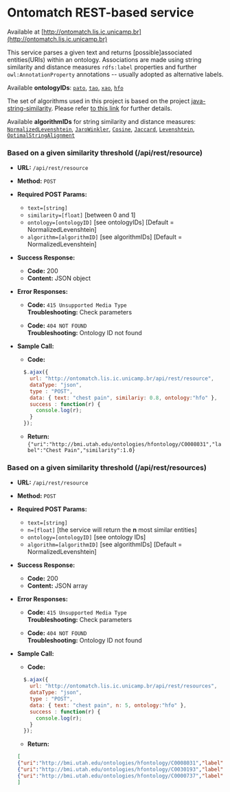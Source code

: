 # Ontomatch REST-based service

Available at [http://ontomatch.lis.ic.unicamp.br](http://ontomatch.lis.ic.unicamp.br)

This service parses a given text and returns [possible]associated entities(URIs) within an ontology. Associations are made using string similarity and distance measures `rdfs:label` properties and further `owl:AnnotationProperty` annotations -- usually adopted as alternative labels.

Available **ontologyIDs**: 
[`pato`](https://bioportal.bioontology.org/ontologies/PATO),
[`tao`](https://bioportal.bioontology.org/ontologies/TAO),
[`xao`](https://bioportal.bioontology.org/ontologies/XAO),
[`hfo`](https://bioportal.bioontology.org/ontologies/HFO)


The set of algorithms used in this project is based on the project [java-string-similarity](https://github.com/tdebatty/java-string-similarity). Please refer [to this link](https://github.com/tdebatty/java-string-similarity#overview) for further details.

Available **algorithmIDs** for string similarity and distance measures: 
[`NormalizedLevenshtein`](https://github.com/tdebatty/java-string-similarity#normalized-levenshtein),
[`JaroWinkler`](https://github.com/tdebatty/java-string-similarity#jaro-winkler),
[`Cosine`](https://github.com/tdebatty/java-string-similarity#cosine-similarity),
[`Jaccard`](https://github.com/tdebatty/java-string-similarity#jaccard-index),
[`Levenshtein`](https://github.com/tdebatty/java-string-similarity#levenshtein),
[`OptimalStringAlignment`](https://github.com/tdebatty/java-string-similarity#optimal-string-alignment)

### Based on a given similarity threshold (/api/rest/resource)


* **URL:**    `/api/rest/resource`

* **Method:**  `POST`
  
*  **Required POST Params:**

   * `text=[string]`
   * `similarity=[float]` [between 0 and 1]
   * `ontology=[ontologyID]` [see ontologyIDs] [Default = NormalizedLevenshtein]
   * `algorithm=[algorithmID]` [see algorithmIDs] [Default = NormalizedLevenshtein]
     

* **Success Response:**

  * **Code:** 200 <br />
  * **Content:** JSON object <br />

* **Error Responses:**

  * **Code:** `415 Unsupported Media Type` <br />
    **Troubleshooting:** Check parameters


  * **Code:**  `404 NOT FOUND`  <br />
    **Troubleshooting:**  Ontology ID not found

* **Sample Call:**
  
    * **Code:** 
  ```javascript
    $.ajax({
      url: "http://ontomatch.lis.ic.unicamp.br/api/rest/resource",
      dataType: "json",
      type : "POST",
      data: { text: "chest pain", similariy: 0.8, ontology:"hfo" },
      success : function(r) {
        console.log(r);
      }
    });
  ```

    * **Return:**  `{"uri":"http://bmi.utah.edu/ontologies/hfontology/C0008031","label":"Chest Pain","similarity":1.0}`






### Based on a given similarity threshold (/api/rest/resources)


* **URL:**    `/api/rest/resource`

* **Method:**  `POST`
  
*  **Required POST Params:**

   * `text=[string]`
   * `n=[float]` [the service will return the **n** most similar entities]
   * `ontology=[ontologyID]` [see ontology IDs]
   * `algorithm=[algorithmID]` [see algorithmIDs] [Default = NormalizedLevenshtein]
     

* **Success Response:**

  * **Code:** 200 <br />
  * **Content:** JSON array <br />

 
* **Error Responses:**

  * **Code:** `415 Unsupported Media Type` <br />
    **Troubleshooting:** Check parameters


  * **Code:**  `404 NOT FOUND`  <br />
    **Troubleshooting:**  Ontology ID not found

* **Sample Call:**
  
    * **Code:** 
  ```javascript
    $.ajax({
      url: "http://ontomatch.lis.ic.unicamp.br/api/rest/resources",
      dataType: "json",
      type : "POST",
      data: { text: "chest pain", n: 5, ontology:"hfo" },
      success : function(r) {
        console.log(r);
      }
    });
  ```

    * **Return:**  

    ```json
    [
    {"uri":"http://bmi.utah.edu/ontologies/hfontology/C0008031","label":"Chest Pain","similarity":1.0},
    {"uri":"http://bmi.utah.edu/ontologies/hfontology/C0030193","label":"Pain","similarity":0.7071067690849304},
    {"uri":"http://bmi.utah.edu/ontologies/hfontology/C0000737","label":"Abdominal Pain","similarity":0.5}
    ]
    ```

